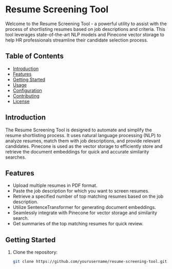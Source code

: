 

 # Resume Screening Tool

Welcome to the Resume Screening Tool - a powerful utility to assist with the process of shortlisting resumes based on job descriptions and criteria. This tool leverages state-of-the-art NLP models and Pinecone vector storage to help HR professionals streamline their candidate selection process.

## Table of Contents

- [Introduction](#introduction)
- [Features](#features)
- [Getting Started](#getting-started)
- [Usage](#usage)
- [Configuration](#configuration)
- [Contributing](#contributing)
- [License](#license)

## Introduction

The Resume Screening Tool is designed to automate and simplify the resume shortlisting process. It uses natural language processing (NLP) to analyze resumes, match them with job descriptions, and provide relevant candidates. Pinecone is used as the vector storage to efficiently store and retrieve the document embeddings for quick and accurate similarity searches.

## Features

- Upload multiple resumes in PDF format.
- Paste the job description for which you want to screen resumes.
- Retrieve a specified number of top matching resumes based on the job description.
- Utilize SentenceTransformer for generating document embeddings.
- Seamlessly integrate with Pinecone for vector storage and similarity search.
- Get summaries of the top matching resumes for quick review.

## Getting Started

1. Clone the repository:

   ```bash
   git clone https://github.com/yourusername/resume-screening-tool.git
